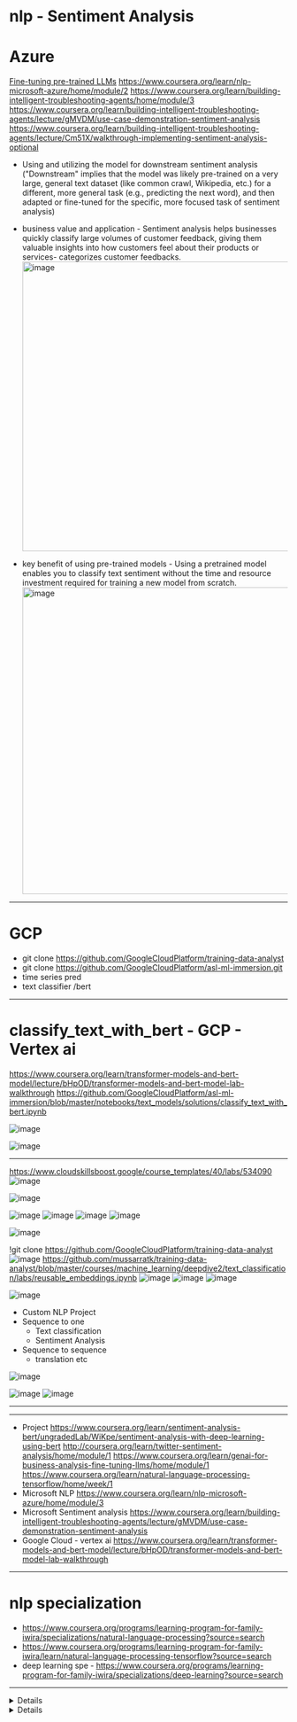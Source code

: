 # nlp - Sentiment Analysis
# Azure
[Fine-tuning pre-trained LLMs](https://www.coursera.org/learn/nlp-microsoft-azure/home/module/2)
https://www.coursera.org/learn/nlp-microsoft-azure/home/module/2
https://www.coursera.org/learn/building-intelligent-troubleshooting-agents/home/module/3
https://www.coursera.org/learn/building-intelligent-troubleshooting-agents/lecture/gMVDM/use-case-demonstration-sentiment-analysis
https://www.coursera.org/learn/building-intelligent-troubleshooting-agents/lecture/Cm51X/walkthrough-implementing-sentiment-analysis-optional
- Using and utilizing the model for downstream sentiment analysis ("Downstream" implies that the model was likely pre-trained on a very large, general text dataset (like common crawl, Wikipedia, etc.) for a different, more general task (e.g., predicting the next word), and then adapted or fine-tuned for the specific, more focused task of sentiment analysis)
- business value and application - Sentiment analysis helps businesses quickly classify large volumes of customer feedback, giving them valuable insights into how customers feel about their products or services- categorizes customer feedbacks.
  <img width="1350" height="523" alt="image" src="https://github.com/user-attachments/assets/d4071778-93c6-4d95-94df-fd044d98e181" />

- key benefit of using pre-trained models - Using a pretrained model enables you to classify text sentiment without the time and resource investment required for training a new model from scratch.
  <img width="1321" height="554" alt="image" src="https://github.com/user-attachments/assets/133bc6b0-35a5-488e-b140-d1956f953aec" />

------------------------------------------------------------------------
# GCP 
- git clone https://github.com/GoogleCloudPlatform/training-data-analyst
- git clone https://github.com/GoogleCloudPlatform/asl-ml-immersion.git
- time series pred
- text classifier /bert

------------------------------------------------------------------------------------------------

# classify_text_with_bert - GCP - Vertex ai
https://www.coursera.org/learn/transformer-models-and-bert-model/lecture/bHpOD/transformer-models-and-bert-model-lab-walkthrough
https://github.com/GoogleCloudPlatform/asl-ml-immersion/blob/master/notebooks/text_models/solutions/classify_text_with_bert.ipynb

![image](https://github.com/user-attachments/assets/7dcca010-ccf9-4efe-852d-f49fe168fe70)

![image](https://github.com/user-attachments/assets/f0022068-9a74-47a8-86c5-8f90a8de762d)

------------------------------------------------------------------------------------------------------------------------
https://www.cloudskillsboost.google/course_templates/40/labs/534090
![image](https://github.com/user-attachments/assets/a9a366f2-e29c-4d08-9c36-d4dbfa898262)

![image](https://github.com/user-attachments/assets/f917089e-9936-44d6-b3d3-8951a999dde6)

![image](https://github.com/user-attachments/assets/515ff175-7201-4f1e-adc6-5b060dad520c)
![image](https://github.com/user-attachments/assets/7f65c4b1-6c50-470a-8d25-ffd9b7be62dc)
![image](https://github.com/user-attachments/assets/ee943b25-f351-464f-a883-80bc047e743b)
![image](https://github.com/user-attachments/assets/3923ef17-6b77-4e85-8cb6-4821e90c0f5c)

![image](https://github.com/user-attachments/assets/63ab1c07-03bb-4342-a38e-173b88cc8089)

!git clone https://github.com/GoogleCloudPlatform/training-data-analyst
![image](https://github.com/user-attachments/assets/49d1ac86-79a7-416c-9b5e-f580b87d4839)
https://github.com/mussarratk/training-data-analyst/blob/master/courses/machine_learning/deepdive2/text_classification/labs/reusable_embeddings.ipynb
![image](https://github.com/user-attachments/assets/2714159c-b3a6-4325-a1bb-6c3eaabd5a24)
![image](https://github.com/user-attachments/assets/e3829781-96ba-491c-b5f2-8b7d380c98ee)
![image](https://github.com/user-attachments/assets/931557c7-64e2-4410-8fd1-552166a1c8dd)
















![image](https://github.com/user-attachments/assets/7de46d3b-78c2-4b42-a8a3-0cf8f66481de)
- Custom NLP Project
- Sequence to one
     * Text classification
     * Sentiment Analysis
- Sequence to sequence
     * translation etc
       
![image](https://github.com/user-attachments/assets/835e3452-b1f7-4a34-aa48-5dbf020baada)

![image](https://github.com/user-attachments/assets/4cb8f046-0882-4a31-b795-61d5602681e7)
![image](https://github.com/user-attachments/assets/cb407656-c53c-4c0f-9bae-965b38c7c9ef)

-----------------------------------------------------------------------------------------------------------------
-------------------------------------------------------------------------------------------------
- Project
https://www.coursera.org/learn/sentiment-analysis-bert/ungradedLab/WiKpe/sentiment-analysis-with-deep-learning-using-bert
http://coursera.org/learn/twitter-sentiment-analysis/home/module/1
https://www.coursera.org/learn/genai-for-business-analysis-fine-tuning-llms/home/module/1
https://www.coursera.org/learn/natural-language-processing-tensorflow/home/week/1
- Microsoft NLP
https://www.coursera.org/learn/nlp-microsoft-azure/home/module/3
- Microsoft Sentiment analysis
https://www.coursera.org/learn/building-intelligent-troubleshooting-agents/lecture/gMVDM/use-case-demonstration-sentiment-analysis
- Google Cloud - vertex ai
https://www.coursera.org/learn/transformer-models-and-bert-model/lecture/bHpOD/transformer-models-and-bert-model-lab-walkthrough
---------------------------
# nlp specialization 
- https://www.coursera.org/programs/learning-program-for-family-iwira/specializations/natural-language-processing?source=search
- https://www.coursera.org/programs/learning-program-for-family-iwira/learn/natural-language-processing-tensorflow?source=search
- deep learning spe - https://www.coursera.org/programs/learning-program-for-family-iwira/specializations/deep-learning?source=search


------------------------------------------------------------------------------------------------------------
<details>

Let's break down this explanation of how a preprocessing model handles sentences for a fixed-length input, focusing on the "input word ID" and "masking" concepts.

Imagine you have a machine learning model that needs to process text, but it's designed to always receive inputs of a very specific, unchanging size. This is common in many neural network architectures, like Transformers.

Here's a detailed elaboration of the concepts:

**1. Tokenized Sentence:**

* Before anything else, a sentence needs to be broken down into smaller units called "tokens." These tokens can be words, sub-word units (like "ing" or "un"), or even individual characters, depending on the tokenizer used.
* **Example:** The sentence "The quick brown fox" might be tokenized into: ["The", "quick", "brown", "fox"].

**2. Input Word ID (or Token ID):**

* Once a sentence is tokenized, each unique token is assigned a numerical ID. This is like a dictionary where each word has a unique number.
* The "input word ID" is the sequence of these numerical IDs corresponding to the tokens in the tokenized sentence.
* **Why?** Computers understand numbers, not text. Representing words as IDs allows the model to process them numerically.
* **Example (continuing from above):**
    * Let's say "The" = 101, "quick" = 205, "brown" = 312, "fox" = 409.
    * The input word IDs for "The quick brown fox" would be: [101, 205, 312, 409].

**3. Fixed Length Input:**

* This is the core constraint. The machine learning model expects every input sentence to have the exact same number of tokens (and thus the same number of input word IDs). Let's say this fixed length is 128.
* **How it's achieved:**
    * **Padding:** If a sentence is shorter than the fixed length, special "padding" tokens (e.g., with an ID of 0) are added to the end until the desired length is reached.
    * **Truncation:** If a sentence is longer than the fixed length, it's typically cut off (truncated) at the maximum allowed length.
* **Example (Fixed length = 8):**
    * Original: [101, 205, 312, 409] (length 4)
    * Padded: [101, 205, 312, 409, 0, 0, 0, 0] (length 8)

**4. Masking for Each Word (Attention Mask):**

* This is crucial for the model to understand which parts of the fixed-length input are "real" words from the original sentence and which are just padding.
* A "mask" (often called an "attention mask") is a separate sequence of binary values (0s and 1s) that accompanies the input word IDs.
* **How it works:**
    * A '1' (or True) in the mask indicates a "valid" word (an actual token from the original sentence).
    * A '0' (or False) in the mask indicates a "masked" word, usually padding, which the model should ignore or treat differently during its calculations.
* **Why it's important:** Without the mask, the model would try to learn relationships between real words and padding tokens, which is meaningless and can degrade performance. The mask tells the model, "Hey, don't pay attention to these padded parts when you're processing."
* **Example (Mask for the padded example above):**
    * Input Word IDs: [101, 205, 312, 409, 0, 0, 0, 0]
    * Mask: [1, 1, 1, 1, 0, 0, 0, 0]

**In Summary:**

The preprocessing model's role is to transform variable-length text sentences into a uniform numerical format that a machine learning model can consume efficiently. It achieves this by:

1.  **Tokenizing** sentences into individual units.
2.  Assigning unique **numerical IDs** to these tokens.
3.  **Converting every sentence into a fixed-length input** by adding padding tokens (and their corresponding IDs) if the sentence is too short.
4.  Providing a **mask** (attention mask) that explicitly indicates which IDs correspond to original words and which are just padding, allowing the model to focus its attention appropriately and ignore the "invalid" (padded) parts.

This structured approach ensures that the model receives consistent input, regardless of the original sentence length, while simultaneously being informed about which parts of the input are meaningful for its processing.
  
</details>





<details>


  
You're looking to get exposure to NLP concepts and basic text processing tasks through projects, specifically on platforms like Coursera. That's a great approach! Here's a guide to help you, including project ideas and relevant Coursera/other platform resources:

## Understanding Core NLP Concepts & Basic Text Processing

Before diving into projects, it's good to have a grasp of some fundamental NLP and text processing concepts. These will be the building blocks of your projects:

**Basic Text Processing Tasks:**

* **Tokenization:** Breaking down text into smaller units (words, sentences, subwords).
* **Normalization:** Converting text into a standard form (e.g., lowercasing, removing punctuation, stemming, lemmatization).
* **Stop Word Removal:** Eliminating common words that don't add much meaning (e.g., "the," "a," "is").
* **Vectorization/Text Representation:** Converting text into numerical representations that machine learning models can understand (e.g., Bag-of-Words, TF-IDF, Word Embeddings like Word2Vec).
* **Regular Expressions (Regex):** Powerful patterns for searching, matching, and manipulating text.

**Core NLP Concepts (beyond basic processing):**

* **Sentiment Analysis:** Determining the emotional tone (positive, negative, neutral) of text.
* **Text Classification:** Categorizing text into predefined labels (e.g., spam/not spam, news topics).
* **Named Entity Recognition (NER):** Identifying and classifying named entities (people, organizations, locations, dates, etc.) in text.
* **Text Summarization:** Condensing longer texts into shorter summaries.
* **Chatbots/Conversational AI:** Building systems that can interact with users in natural language.

## Suggested Projects (Beginner-Friendly with Basic Text Processing Focus)

Here are some projects that are great for beginners and heavily involve basic text processing:

1.  **Spam/Ham Email Classifier:**
    * **Concept:** Classify emails as "spam" or "not spam" (ham).
    * **Text Processing:** This is a fantastic project for practicing:
        * **Tokenization:** Breaking emails into words.
        * **Lowercasing & Punctuation Removal:** Standardizing text.
        * **Stop Word Removal:** Removing common words that don't differentiate spam.
        * **Vectorization (Bag-of-Words or TF-IDF):** Converting words into numerical features.
    * **Machine Learning:** You'd typically use a simple classification algorithm like Naive Bayes or Logistic Regression.
    * **Dataset:** SMS Spam Collection Dataset (widely available on Kaggle).

2.  **Sentiment Analyzer for Product Reviews/Tweets:**
    * **Concept:** Determine if a review or tweet expresses positive, negative, or neutral sentiment.
    * **Text Processing:**
        * **Tokenization:** Breaking reviews into words.
        * **Normalization:** Cleaning text (lower case, remove special characters).
        * **Stop Word Removal.**
        * **Lemmatization/Stemming:** Reducing words to their base form (e.g., "running," "runs," "ran" -> "run").
        * **Vectorization:** TF-IDF or simple word embeddings.
    * **Machine Learning:** Supervised learning algorithms like Naive Bayes, SVM, or basic neural networks.
    * **Dataset:** IMDB Movie Reviews, Twitter Sentiment Analysis datasets (Kaggle).

3.  **Basic Text Summarizer (Extractive):**
    * **Concept:** Extract the most important sentences from a document to create a summary.
    * **Text Processing:**
        * **Sentence Tokenization:** Splitting the document into individual sentences.
        * **Word Tokenization:** Breaking sentences into words.
        * **Frequency Analysis:** Counting word occurrences (after stop word removal and normalization) to identify important words.
        * **Sentence Scoring:** Scoring sentences based on the frequency of important words.
    * **Method:** A simple approach like TextRank or even just scoring sentences based on keyword frequency.
    * **Dataset:** News articles, short stories.

4.  **Keyword Extractor from Articles/Documents:**
    * **Concept:** Identify the most relevant keywords or phrases in a given text.
    * **Text Processing:**
        * **Tokenization.**
        * **Normalization.**
        * **Stop Word Removal.**
        * **TF-IDF:** This is excellent for identifying important words in a document relative to a corpus of documents.
    * **Method:** Simple frequency counts or TF-IDF.
    * **Dataset:** Any collection of text documents.

5.  **Simple Chatbot (Rule-Based or Keyword Matching):**
    * **Concept:** Build a very basic chatbot that responds to user input based on predefined rules or keywords.
    * **Text Processing:**
        * **Lowercasing and Punctuation Removal:** To standardize input.
        * **Keyword Matching:** Checking for specific words or phrases in the user's input.
    * **Method:** If-else statements, dictionaries mapping keywords to responses. This is more about logic and less about complex ML initially, but it highlights the need for robust text processing.
    * **Dataset:** Create your own simple set of user queries and responses.

## Coursera and Other Platforms for Guidance

Here's how you can leverage Coursera and other platforms to learn and guide your projects:

**Coursera:**

* **"Natural Language Processing Specialization" by DeepLearning.AI (Andrew Ng's team):** This is a highly recommended specialization. While it goes into deep learning, the initial courses cover fundamental NLP concepts and text processing thoroughly.
    * **Relevant Courses for Basic Text Processing:**
        * **"Natural Language Processing with Classification and Vector Spaces"** (Course 1 of the specialization) – This course dives into text preprocessing, sentiment analysis, and vector spaces (Bag-of-Words, TF-IDF). It's perfect for your goal.
        * You'll find guided projects within these courses that walk you through building components of NLP systems, including the text processing steps.
* **"Natural Language Processing Essentials" by Coursera:** This course specifically mentions "NLP Pipeline and Text Representation," "Tokenization and Normalization," "Stemming and Lemmatization," and "Feature Extraction in NLP: From Frequency to Semantic Vectors." It seems very well aligned with your needs for basic text processing.
* **"Natural Language Processing with Real-World Projects Specialization" by Packt:** This specialization specifically emphasizes real-world projects and covers lexical processing, syntactic parsing, and building models for tasks like text summarization, sentiment analysis, and entity recognition.
* **"Introduction to Natural Language Processing (AI) Professional Certificate" by IBM:** This certificate often includes introductory courses that cover basic NLP concepts and text processing.

**Other Platforms:**

* **edX:**
    * Look for courses like "Text Analytics with Python" (UC Berkeley) or introductory NLP courses from universities like MIT or Harvard. edX also has a "Natural Language Processing" category.
* **DataCamp:**
    * **"Natural Language Processing in Python" Track:** This track is excellent for hands-on learning with Python. It covers tokenization, regular expressions, Bag-of-Words, TF-IDF, and even sentiment analysis and NER using libraries like NLTK and spaCy. It often includes mini-projects and exercises.
    * **Specific Courses to look for:** "Introduction to Natural Language Processing in Python," "Sentiment Analysis in Python," "Natural Language Processing with spaCy."
* **Kaggle:**
    * **Competitions:** While some are advanced, many Kaggle competitions, especially "Getting Started" ones like the "Toxic Comment Classification Challenge" or "Spam SMS Classification," provide excellent real-world datasets and public notebooks (kernels). You can learn immensely by studying how others perform text processing and model building.
    * **Notebooks/Kernels:** Search for "NLP for beginners" or specific project ideas (e.g., "Sentiment Analysis Python") to find shared code and tutorials. Many Kaggle notebooks are essentially guided projects.
* **freeCodeCamp/YouTube Tutorials:**
    * For quick introductions and hands-on coding, freeCodeCamp often has comprehensive articles and YouTube tutorials on basic NLP with Python (NLTK, spaCy). Search for "Python NLP Tutorial for Beginners."
* **Towards Data Science (Medium):** Many data scientists publish articles with detailed explanations and code for NLP projects, including basic text processing. Searching for "basic NLP project Python" will yield many results.

## General Project Guide & Workflow:

1.  **Choose a Project:** Start with a simple one like Spam/Ham Classification or basic Sentiment Analysis.
2.  **Understand the Data:** Get a dataset. Explore its structure, content, and any immediate challenges.
3.  **Text Preprocessing (Hands-on Practice!):**
    * **Load Data:** Read your text data into a suitable format (e.g., Pandas DataFrame).
    * **Clean Text:**
        * Convert to lowercase.
        * Remove punctuation, numbers, special characters (using regex).
        * Handle emojis (decide whether to remove or convert to text).
        * Address typos (simple spell correction if you're feeling ambitious, but often skipped for beginners).
    * **Tokenization:** Split text into words or sentences using NLTK's `word_tokenize` or `sent_tokenize`.
    * **Stop Word Removal:** Use `nltk.corpus.stopwords`.
    * **Stemming/Lemmatization:** Apply a stemmer (e.g., PorterStemmer, SnowballStemmer) or a lemmatizer (e.g., WordNetLemmatizer from NLTK, or use spaCy for better results). **Prioritize Lemmatization for better accuracy.**
4.  **Feature Engineering (Text Representation):**
    * **Bag-of-Words (BoW):** Use `CountVectorizer` from scikit-learn. This creates a matrix where rows are documents and columns are words, with values representing word counts.
    * **TF-IDF:** Use `TfidfVectorizer` from scikit-learn. This weights words based on their frequency in a document and their rarity across all documents.
    * *(Later, you can explore Word Embeddings like Word2Vec, GloVe, or FastText, but start with BoW/TF-IDF for basic exposure).*
5.  **Model Building (for Classification/Sentiment):**
    * **Split Data:** Divide your preprocessed and vectorized data into training and testing sets.
    * **Choose a Model:** Start with simple classification models like Naive Bayes (`MultinomialNB`) or Logistic Regression from scikit-learn.
    * **Train the Model:** Fit the model on your training data.
    * **Evaluate:** Test the model on your unseen testing data and evaluate its performance using metrics like accuracy, precision, recall, and F1-score.
6.  **Iterate and Improve:**
    * Experiment with different preprocessing steps.
    * Try different vectorization techniques.
    * Adjust model parameters.
    * Analyze misclassifications to understand what went wrong.

By following this structured approach and leveraging the resources on Coursera, DataCamp, and Kaggle, you'll gain solid exposure to NLP concepts and hands-on experience with basic text processing tasks. Good luck!

    
  </details>
